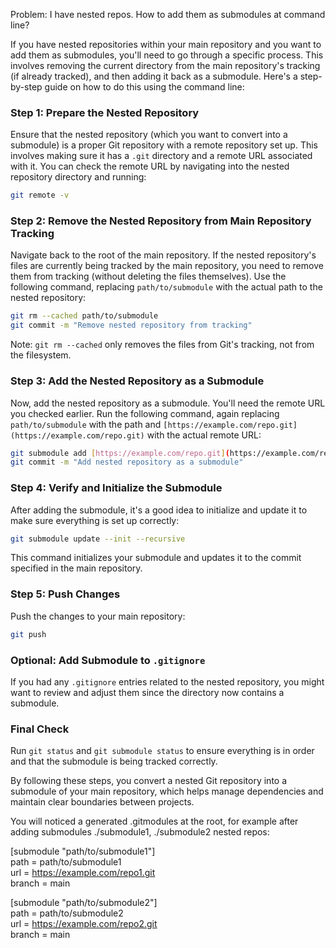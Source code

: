 
Problem: I have nested repos. How to add them as submodules at command line?

If you have nested repositories within your main repository and you want to add them as submodules, you'll need to go through a specific process. This involves removing the current directory from the main repository's tracking (if already tracked), and then adding it back as a submodule. Here's a step-by-step guide on how to do this using the command line:  
  
### Step 1: Prepare the Nested Repository  
Ensure that the nested repository (which you want to convert into a submodule) is a proper Git repository with a remote repository set up. This involves making sure it has a `.git` directory and a remote URL associated with it. You can check the remote URL by navigating into the nested repository directory and running:  
  
```bash  
git remote -v  
```  
  
### Step 2: Remove the Nested Repository from Main Repository Tracking  
Navigate back to the root of the main repository. If the nested repository's files are currently being tracked by the main repository, you need to remove them from tracking (without deleting the files themselves). Use the following command, replacing `path/to/submodule` with the actual path to the nested repository:  
  
```bash  
git rm --cached path/to/submodule  
git commit -m "Remove nested repository from tracking"  
```  
  
Note: `git rm --cached` only removes the files from Git's tracking, not from the filesystem.  
  
### Step 3: Add the Nested Repository as a Submodule  
Now, add the nested repository as a submodule. You'll need the remote URL you checked earlier. Run the following command, again replacing `path/to/submodule` with the path and `[https://example.com/repo.git](https://example.com/repo.git)` with the actual remote URL:  
  
```bash  
git submodule add [https://example.com/repo.git](https://example.com/repo.git) path/to/submodule  
git commit -m "Add nested repository as a submodule"  
```  
  
### Step 4: Verify and Initialize the Submodule  
After adding the submodule, it's a good idea to initialize and update it to make sure everything is set up correctly:  
  
```bash  
git submodule update --init --recursive  
```  
  
This command initializes your submodule and updates it to the commit specified in the main repository.  
  
### Step 5: Push Changes  
Push the changes to your main repository:  
  
```bash  
git push  
```  
  
### Optional: Add Submodule to `.gitignore`  
If you had any `.gitignore` entries related to the nested repository, you might want to review and adjust them since the directory now contains a submodule.  
  
### Final Check  
Run `git status` and `git submodule status` to ensure everything is in order and that the submodule is being tracked correctly.  
  
By following these steps, you convert a nested Git repository into a submodule of your main repository, which helps manage dependencies and maintain clear boundaries between projects.  

  

You will noticed a generated .gitmodules at the root, for example after adding submodules ./submodule1, ./submodule2 nested repos:

[submodule "path/to/submodule1"]  
    path = path/to/submodule1  
    url = https://example.com/repo1.git  
    branch = main  
  
[submodule "path/to/submodule2"]  
    path = path/to/submodule2  
    url = https://example.com/repo2.git  
    branch = main